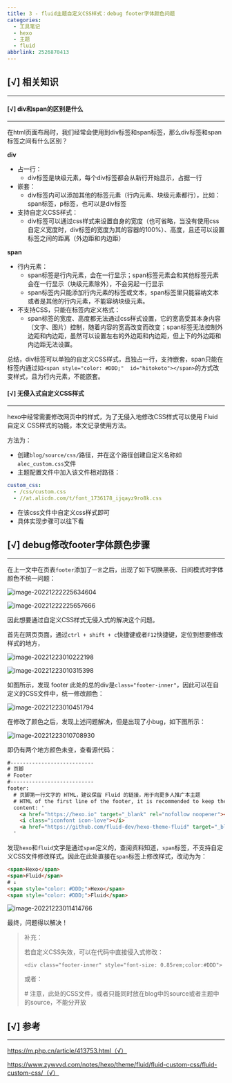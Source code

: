 ```yaml
---
title: 3 - fluid主题自定义CSS样式：debug footer字体颜色问题
categories:
  - 工具笔记
  - hexo
  - 主题
  - fluid
abbrlink: 2526870413
---
```


## [√] 相关知识

---

#### [√] div和span的区别是什么

---

在html页面布局时，我们经常会使用到div标签和span标签，那么div标签和span标签之间有什么区别？



**div**

- 占一行：
    - div标签是块级元素，每个div标签都会从新行开始显示，占据一行
- 嵌套：
    - div标签内可以添加其他的标签元素（行内元素、块级元素都行），比如：span标签，p标签，也可以是div标签
- 支持自定义CSS样式：
    - div标签可以通过css样式来设置自身的宽度（也可省略，当没有使用css自定义宽度时，div标签的宽度为其的容器的100%）、高度，且还可以设置标签之间的距离（外边距和内边距）



**span**

- 行内元素：
    - span标签是行内元素，会在一行显示；span标签元素会和其他标签元素会在一行显示（块级元素除外），不会另起一行显示
    - span标签内只能添加行内元素的标签或文本，span标签里只能容纳文本或者是其他的行内元素，不能容纳块级元素。
- 不支持CSS，只能在标签内定义格式：
    - span标签的宽度、高度都无法通过css样式设置，它的宽高受其本身内容（文字、图片）控制，随着内容的宽高改变而改变；span标签无法控制外边距和内边距，虽然可以设置左右的外边距和内边距，但上下的外边距和内边距无法设置。



总结，div标签可以单独的自定义CSS样式，且独占一行，支持嵌套，span只能在标签内通过如`<span style="color: #DDD;"  id="hitokoto"></span>`的方式改变样式，且为行内元素，不能嵌套。





#### [√] 无侵入式自定义CSS样式

---

hexo中经常需要修改网页中的样式，为了无侵入地修改CSS样式可以使用 Fluid 自定义 CSS样式的功能，本文记录使用方法。



方法为：

- 创建`blog/source/css/`路径，并在这个路径创建自定义名称如`alec_custom.css`文件
- 主题配置文件中加入该文件相对路径：

```yaml
custom_css:
  - /css/custom.css
  - //at.alicdn.com/t/font_1736178_ijqayz9ro8k.css
```

- 在该css文件中自定义css样式即可
- 具体实现步骤可以往下看





## [√] debug修改footer字体颜色步骤

---

在上一文中在页表`footer`添加了`一言`之后，出现了如下切换黑夜、日间模式时字体颜色不统一问题：

![image-20221222225634604](https://cdn.jsdelivr.net/gh/Alec-97/alec-s-images-cloud/img/202212230137471.png)

![image-20221222225657666](https://cdn.jsdelivr.net/gh/Alec-97/alec-s-images-cloud/img/202212230137472.png)

因此想要通过自定义CSS样式无侵入式的解决这个问题。

首先在网页页面，通过`ctrl + shift + c`快捷键或者`F12`快捷键，定位到想要修改样式的地方，

![image-20221223010222198](https://cdn.jsdelivr.net/gh/Alec-97/alec-s-images-cloud/img/202212230137473.png)

![image-20221223010315398](https://cdn.jsdelivr.net/gh/Alec-97/alec-s-images-cloud/img/202212230137474.png)

如图所示，发现 footer 此处的总的div是`class="footer-inner"`，因此可以在自定义的CSS文件中，统一修改颜色：

![image-20221223010451794](https://cdn.jsdelivr.net/gh/Alec-97/alec-s-images-cloud/img/202212230137475.png)

在修改了颜色之后，发现上述问题解决，但是出现了小bug，如下图所示：

![image-20221223010708930](https://cdn.jsdelivr.net/gh/Alec-97/alec-s-images-cloud/img/202212230107284.png)

即仍有两个地方颜色未变，查看源代码：

```html
#---------------------------
# 页脚
# Footer
#---------------------------
footer:
  # 页脚第一行文字的 HTML，建议保留 Fluid 的链接，用于向更多人推广本主题
  # HTML of the first line of the footer, it is recommended to keep the Fluid link to promote this theme to more people
  content: '
    <a href="https://hexo.io" target="_blank" rel="nofollow noopener"><span>Hexo</span></a>
    <i class="iconfont icon-love"></i>
    <a href="https://github.com/fluid-dev/hexo-theme-fluid" target="_blank" rel="nofollow noopener"><span>Fluid</span></a>
  '
```

发现`hexo`和`fluid`文字是通过`span`定义的，查阅资料知道，`span`标签，不支持自定义CSS文件修改样式。因此在此处直接在`span`标签上修改样式，改动为为：

```html
<span>Hexo</span>
<span>Fluid</span>
# ↓
<span style="color: #DDD;">Hexo</span>
<span style="color: #DDD;">Fluid</span>
```

![image-20221223011414766](https://cdn.jsdelivr.net/gh/Alec-97/alec-s-images-cloud/img/202212230137476.png)



最终，问题得以解决！



> 补充：
>
> 若自定义CSS失效，可以在代码中直接侵入式修改：
>
> ```ejs
> <div class="footer-inner" style="font-size: 0.85rem;color:#DDD">
> ```
>
> 或者：
>
> \# 注意，此处的CSS文件，或者只能同时放在blog中的source或者主题中的source，不能分开放

## [√] 参考

---

https://m.php.cn/article/413753.html（√）

https://www.zywvvd.com/notes/hexo/theme/fluid/fluid-custom-css/fluid-custom-css/（√）